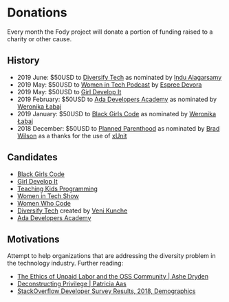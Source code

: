 # Donations

Every month the Fody project will donate a portion of funding raised to a charity or other cause.


## History


 * 2019 June: $50USD to [Diversify Tech](https://www.diversifytech.co/) as nominated by [Indu Alagarsamy](https://indu.dev/)
 * 2019 May: $50USD to [Women in Tech Podcast](http://podcast.womenintechshow.com/) by [Espree Devora](https://twitter.com/EspreeDevora)
 * 2019 May: $50USD to [Girl Develop It](https://www.girldevelopit.com/)
 * 2019 February: $50USD to [Ada Developers Academy](https://www.adadevelopersacademy.org) as nominated by [Weronika Łabaj](https://weronikalabaj.com/)
 * 2019 January: $50USD to [Black Girls Code](http://www.blackgirlscode.com) as nominated by [Weronika Łabaj](https://weronikalabaj.com/)
 * 2018 December: $50USD to [Planned Parenthood](https://www.plannedparenthood.org) as nominated by [Brad Wilson](https://twitter.com/BradWilson) as a thanks for the use of [xUnit](https://xunit.github.io/)


## Candidates

 * [Black Girls Code](http://www.blackgirlscode.com)
 * [Girl Develop It](https://www.girldevelopit.com)
 * [Teaching Kids Programming](http://teachingkidsprogramming.org)
 * [Women in Tech Show](http://podcast.womenintechshow.com)
 * [Women Who Code](https://www.womenwhocode.com/)
 * [Diversify Tech](https://www.diversifytech.co) created by [Veni Kunche](https://www.patreon.com/venikunche)
 * [Ada Developers Academy](https://www.adadevelopersacademy.org)


## Motivations

Attempt to help organizations that are addressing the diversity problem in the technology industry. Further reading:

 * [The Ethics of Unpaid Labor and the OSS Community | Ashe Dryden](https://www.ashedryden.com/blog/the-ethics-of-unpaid-labor-and-the-oss-community)
 * [Deconstructing Privilege | Patricia Aas](https://vimeo.com/285097367)
 * [StackOverflow Developer Survey Results, 2018, Demographics](https://insights.stackoverflow.com/survey/2018/#demographics)

